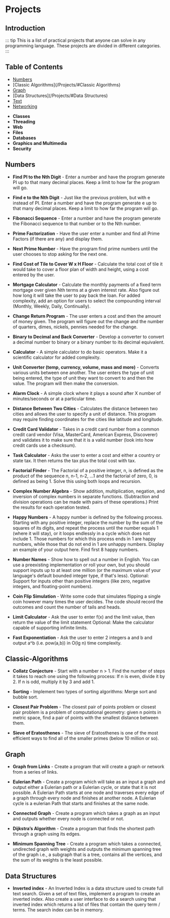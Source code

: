 # Projects


## Introduction
::: tip
This is a list of practical projects that anyone can solve in any programming language. These projects are divided in different categories.
:::


## Table of Contents

  - [Numbers](Projects/#Numbers)
  - [Classic Algorithms](/Projects/#Classic Algorithms)
  - [Graph](/Projects/#Graph)
  - [Data Structures](/Projects/#Data Structures)
  - [Text](/Projects/#Text)
  - [Networking](/Projects/#Networking)
  * **Classes**
  * **Threading**
  * **Web**
  * **Files**
  * **Databases**
  * **Graphics and Multimedia**
  * **Security**


## Numbers

  * **Find PI to the Nth Digit** - Enter a number and have the program generate PI up to that many decimal places. Keep a limit to how far the program will go.
  
  * **Find e to the Nth Digit** - Just like the previous problem, but with e instead of PI. Enter a number and have the program generate e up to that many decimal places. Keep a limit to how far the program will go.
  
  * **Fibonacci Sequence** - Enter a number and have the program generate the Fibonacci sequence to that number or to the Nth number.
  
  * **Prime Factorization** - Have the user enter a number and find all Prime Factors (if there are any) and display them.
  
  * **Next Prime Number** - Have the program find prime numbers until the user chooses to stop asking for the next one.
  
  * **Find Cost of Tile to Cover W x H Floor** - Calculate the total cost of tile it would take to cover a floor plan of width and height, using a cost entered by the user.
  
  * **Mortgage Calculator** - Calculate the monthly payments of a fixed term mortgage over given Nth terms at a given interest rate. Also figure out how long it will take the user to pay back the loan. For added complexity, add an option for users to select the compounding interval (Monthly, Weekly, Daily, Continually).

 * **Change Return Program** - The user enters a cost and then the amount of money given. The program will figure out the change and the number of quarters, dimes, nickels, pennies needed for the change.
 
 * **Binary to Decimal and Back Converter** - Develop a converter to convert a decimal number to binary or a binary number to its decimal equivalent.
 
 * **Calculator** - A simple calculator to do basic operators. Make it a scientific calculator for added complexity.
 
 * **Unit Converter (temp, currency, volume, mass and more)** - Converts various units between one another. The user enters the type of unit being entered, the type of unit they want to convert to and then the value. The program will then make the conversion.
 
 * **Alarm Clock** -  A simple clock where it plays a sound after X number of minutes/seconds or at a particular time.
 
 * **Distance Between Two Cities** - Calculates the distance between two cities and allows the user to specify a unit of distance. This program may require finding coordinates for the cities like latitude and longitude.
 
 * **Credit Card Validator** - Takes in a credit card number from a common credit card vendor (Visa, MasterCard, American Express, Discoverer) and validates it to make sure that it is a valid number (look into how credit cards use a checksum).
 
 * **Task Calculator** - Asks the user to enter a cost and either a country or state tax. It then returns the tax plus the total cost with tax.
 
 * **Factorial Finder** - The Factorial of a positive integer, n, is defined as the product of the sequence n, n-1, n-2, ...1 and the factorial of zero, 0, is defined as being 1. Solve this using both loops and recursion.
 
 * **Complex Number Algebra** - Show addition, multiplication, negation, and inversion of complex numbers in separate functions. (Subtraction and division operations can be made with pairs of these operations.) Print the results for each operation tested.
 
 * **Happy Numbers** - A happy number is defined by the following process. Starting with any positive integer, replace the number by the sum of the squares of its digits, and repeat the process until the number equals 1 (where it will stay), or it loops endlessly in a cycle which does not include 1. Those numbers for which this process ends in 1 are happy numbers, while those that do not end in 1 are unhappy numbers. Display an example of your output here. Find first 8 happy numbers.
 
 * **Number Names** - Show how to spell out a number in English. You can use a preexisting implementation or roll your own, but you should support inputs up to at least one million (or the maximum value of your language's default bounded integer type, if that's less). Optional: Support for inputs other than positive integers (like zero, negative integers, and floating-point numbers).
 
 * **Coin Flip Simulation** - Write some code that simulates flipping a single coin however many times the user decides. The code should record the outcomes and count the number of tails and heads.
 
 * **Limit Calculator** - Ask the user to enter f(x) and the limit value, then return the value of the limit statement Optional: Make the calculator capable of supporting infinite limits.
 
 * **Fast Exponentiation** - Ask the user to enter 2 integers a and b and output a^b (i.e. pow(a,b)) in O(lg n) time complexity. 



## Classic-Algorithms

 * **Collatz Conjecture** - Start with a number n > 1. Find the number of steps it takes to reach one using the following process: If n is even, divide it by 2. If n is odd, multiply it by 3 and add 1.
 
 * **Sorting** - Implement two types of sorting algorithms: Merge sort and bubble sort.
 
 * **Closest Pair Problem** - The closest pair of points problem or closest pair problem is a problem of computational geometry: given n points in metric space, find a pair of points with the smallest distance between them.
 
 * **Sieve of Eratosthenes** - The sieve of Eratosthenes is one of the most efficient ways to find all of the smaller primes (below 10 million or so).
 
 
 ## Graph
 
  * **Graph from Links** - Create a program that will create a graph or network from a series of links.
  
  * **Eulerian Path** - Create a program which will take as an input a graph and output either a Eulerian path or a Eulerian cycle, or state that it is not possible. A Eulerian Path starts at one node and traverses every edge of a graph through every node and finishes at another node. A Eulerian cycle is a eulerian Path that starts and finishes at the same node.
  
  * **Connected Graph** - Create a program which takes a graph as an input and outputs whether every node is connected or not.
  
  * **Dijkstra’s Algorithm** - Create a program that finds the shortest path through a graph using its edges.
  
  * **Minimum Spanning Tree** - Create a program which takes a connected, undirected graph with weights and outputs the minimum spanning tree of the graph i.e., a subgraph that is a tree, contains all the vertices, and the sum of its weights is the least possible.
  
  
 ## Data Structures
 
  * **Inverted index** - An Inverted Index is a data structure used to create full text search. Given a set of text files, implement a program to create an inverted index. Also create a user interface to do a search using that inverted index which returns a list of files that contain the query term / terms. The search index can be in memory.



